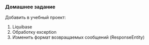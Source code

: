 ### Домашнее задание

Добавить в учебный проект:

1) Liquibase
2) Обработку exception
3) Изменить формат возвращаемых сообщений (ResponseEntity)